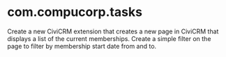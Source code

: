 # com.compucorp.tasks
Create a new CiviCRM extension that creates a new page in CiviCRM that displays a list of the current memberships.  Create a simple filter on the page to filter by membership start date from and to.
